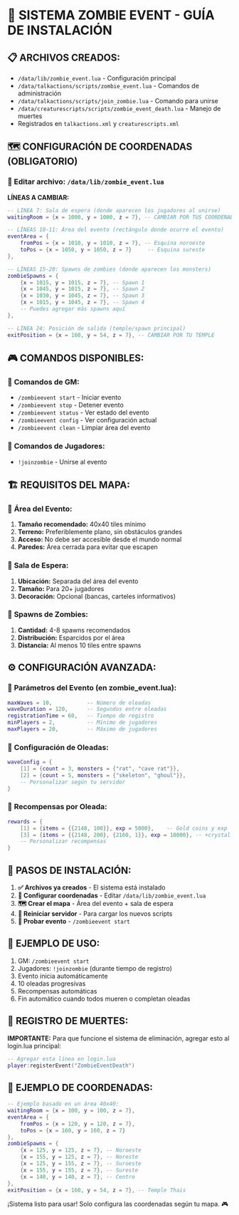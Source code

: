 # 🧟 SISTEMA ZOMBIE EVENT - GUÍA DE INSTALACIÓN

## 📋 ARCHIVOS CREADOS:
- `/data/lib/zombie_event.lua` - Configuración principal
- `/data/talkactions/scripts/zombie_event.lua` - Comandos de administración
- `/data/talkactions/scripts/join_zombie.lua` - Comando para unirse
- `/data/creaturescripts/scripts/zombie_event_death.lua` - Manejo de muertes
- Registrados en `talkactions.xml` y `creaturescripts.xml`

## 🗺️ CONFIGURACIÓN DE COORDENADAS (OBLIGATORIO)

### 📍 Editar archivo: `/data/lib/zombie_event.lua`

**LÍNEAS A CAMBIAR:**

```lua
-- LÍNEA 7: Sala de espera (donde aparecen los jugadores al unirse)
waitingRoom = {x = 1000, y = 1000, z = 7}, -- CAMBIAR POR TUS COORDENADAS

-- LÍNEAS 10-11: Área del evento (rectángulo donde ocurre el evento)
eventArea = {
    fromPos = {x = 1010, y = 1010, z = 7}, -- Esquina noroeste
    toPos = {x = 1050, y = 1050, z = 7}     -- Esquina sureste
},

-- LÍNEAS 15-20: Spawns de zombies (donde aparecen los monsters)
zombieSpawns = {
    {x = 1015, y = 1015, z = 7}, -- Spawn 1
    {x = 1045, y = 1015, z = 7}, -- Spawn 2
    {x = 1030, y = 1045, z = 7}, -- Spawn 3
    {x = 1015, y = 1045, z = 7}, -- Spawn 4
    -- Puedes agregar más spawns aquí
},

-- LÍNEA 24: Posición de salida (temple/spawn principal)
exitPosition = {x = 160, y = 54, z = 7}, -- CAMBIAR POR TU TEMPLE
```

## 🎮 COMANDOS DISPONIBLES:

### 👑 **Comandos de GM:**
- `/zombieevent start` - Iniciar evento
- `/zombieevent stop` - Detener evento  
- `/zombieevent status` - Ver estado del evento
- `/zombieevent config` - Ver configuración actual
- `/zombieevent clean` - Limpiar área del evento

### 👥 **Comandos de Jugadores:**
- `!joinzombie` - Unirse al evento

## 🏗️ REQUISITOS DEL MAPA:

### 📐 **Área del Evento:**
1. **Tamaño recomendado:** 40x40 tiles mínimo
2. **Terreno:** Preferiblemente plano, sin obstáculos grandes
3. **Acceso:** No debe ser accesible desde el mundo normal
4. **Paredes:** Área cerrada para evitar que escapen

### 🚪 **Sala de Espera:**
1. **Ubicación:** Separada del área del evento
2. **Tamaño:** Para 20+ jugadores
3. **Decoración:** Opcional (bancas, carteles informativos)

### 👹 **Spawns de Zombies:**
1. **Cantidad:** 4-8 spawns recomendados
2. **Distribución:** Esparcidos por el área
3. **Distancia:** Al menos 10 tiles entre spawns

## ⚙️ CONFIGURACIÓN AVANZADA:

### 🔢 **Parámetros del Evento (en zombie_event.lua):**
```lua
maxWaves = 10,           -- Número de oleadas
waveDuration = 120,      -- Segundos entre oleadas
registrationTime = 60,   -- Tiempo de registro
minPlayers = 2,          -- Mínimo de jugadores
maxPlayers = 20,         -- Máximo de jugadores
```

### 👹 **Configuración de Oleadas:**
```lua
waveConfig = {
    [1] = {count = 3, monsters = {"rat", "cave rat"}},
    [2] = {count = 5, monsters = {"skeleton", "ghoul"}},
    -- Personalizar según tu servidor
}
```

### 🎁 **Recompensas por Oleada:**
```lua
rewards = {
    [1] = {items = {{2148, 100}}, exp = 5000},    -- Gold coins y exp
    [3] = {items = {{2148, 200}, {2160, 1}}, exp = 10000}, -- +crystal coin
    -- Personalizar recompensas
}
```

## 🚀 PASOS DE INSTALACIÓN:

1. **✅ Archivos ya creados** - El sistema está instalado
2. **📝 Configurar coordenadas** - Editar `/data/lib/zombie_event.lua`
3. **🗺️ Crear el mapa** - Área del evento + sala de espera
4. **🔄 Reiniciar servidor** - Para cargar los nuevos scripts
5. **🧪 Probar evento** - `/zombieevent start`

## 📝 EJEMPLO DE USO:

1. GM: `/zombieevent start`
2. Jugadores: `!joinzombie` (durante tiempo de registro)
3. Evento inicia automáticamente
4. 10 oleadas progresivas
5. Recompensas automáticas
6. Fin automático cuando todos mueren o completan oleadas

## 🐛 REGISTRO DE MUERTES:

**IMPORTANTE:** Para que funcione el sistema de eliminación, agregar esto al login.lua principal:

```lua
-- Agregar esta línea en login.lua
player:registerEvent("ZombieEventDeath")
```

## 🎯 EJEMPLO DE COORDENADAS:

```lua
-- Ejemplo basado en un área 40x40:
waitingRoom = {x = 100, y = 100, z = 7},
eventArea = {
    fromPos = {x = 120, y = 120, z = 7},
    toPos = {x = 160, y = 160, z = 7}
},
zombieSpawns = {
    {x = 125, y = 125, z = 7}, -- Noroeste
    {x = 155, y = 125, z = 7}, -- Noreste  
    {x = 125, y = 155, z = 7}, -- Suroeste
    {x = 155, y = 155, z = 7}, -- Sureste
    {x = 140, y = 140, z = 7}, -- Centro
},
exitPosition = {x = 160, y = 54, z = 7}, -- Temple Thais
```

¡Sistema listo para usar! Solo configura las coordenadas según tu mapa. 🎮